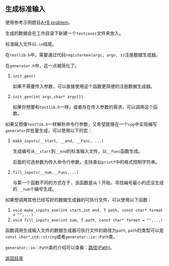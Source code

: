 ## 生成标准输入

使用参考示例题目[A+B problem](../../../examples/problemsA+B/generator.cpp)。

生成的数据会在工作目录下新建一个`testcases`文件夹放入。

标准输入文件以`.in`结尾。

在`testlib.h`中，需要通过代码`registerGen(argc, argv, 1)`注册数据生成器。

在`generator.h`中，这一点被简化了。

1. `init_gen()`

    如果不需要传入参数，可以直接使用这个函数更简便的注册数据生成器。

2. `init_gen(int argc,char* argv[])`

   如果你想要和`testlib.h`一样，或者存在传入参数的需求，可以调用这个函数。

如果又想像`testlib.h`一样解析命令行参数，又希望能够在一个`cpp`中实现编写`generator`并批量生成，可以使用以下的宏：

1. `make_inputs(__start, __end, __Func, ...)`

   生成编号从`__start`到`__end`的标准输入文件，以`__Func`函数生成。

   后面的可选参数为传入命令行参数，支持类似`printf`中的格式控制字符串。

   

2. `fill_inputs(__num,__Func,...)`

   与第一个函数不同的方式在于，该函数是从 $1$ 开始，寻找编号最小的还没生成的 `__num`个编号生成。

如果想调用其他已经写好的数据生成器的可执行文件，可以使用以下函数：

1. `void make_inputs_exe(int start,int end, T path, const char* format = "",...)`
2. `void fill_inputs_exe(int sum, T path, const char* format = "",...)`



函数调用生成输入文件的数据生成器可执行文件的路径为`path`, `path`的类型可以是`const char*`,`std::string`或者`generator::io::Path`类。

`generator::io::Path`类的介绍可以查看：[路径(Path)](./path.md)。



[返回目录](../../home.md)